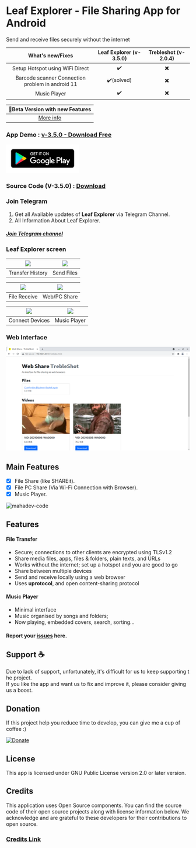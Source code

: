 # Leaf Explorer - File Sharing App for Android

Send and receive files securely without the internet

|What's new/Fixes|Leaf Explorer (v-3.5.0)|Trebleshot (v-2.0.4)|
|:---:|:---:|:---:|
|Setup Hotspot using WiFi Direct|✔️|✖️|
|Barcode scanner Connection problem in android 11|✔️(solved)|✖️|
|Music Player|✔️|✖️|

|🌟Beta Version with new Features|
|:---:|
|[More info](https://github.com/Shiv-Shambhu/Leaf-Explorer/blob/main/BetaVersion.MD)|

### App Demo : [v-3.5.0 - Download Free](https://play.google.com/store/apps/details?id=com.leaf.explorer)
[<img src="assets/google-play-badge.png" width="200">](https://play.google.com/store/apps/details?id=com.leaf.explorer)

### Source Code (V-3.5.0) : [Download](https://github.com/Shiv-Shambhu/Leaf-Explorer/tree/main/Version)

### Join Telegram
1. Get all Available updates of **Leaf Explorer** via Telegram Channel.
2. All Information About Leaf Explorer.
##### [Join Telegram channel](https://t.me/Shiv_Shambhu_Github)</br>


### Leaf Explorer screen
| <img src = "https://github.com/Shiv-Shambhu/Leaf-Explorer/blob/main/Image/transfer_history.jpg" width = "300"/> | <img src = "https://github.com/Shiv-Shambhu/Leaf-Explorer/blob/main/Image/send_file.jpg" width = "300"/> |
|:---:|:---:|
| Transfer History | Send Files |

| <img src = "https://github.com/Shiv-Shambhu/Leaf-Explorer/blob/main/Image/receive_file.jpg" width = "300"/> | <img src = "https://github.com/Shiv-Shambhu/Leaf-Explorer/blob/main/Image/web_pc_share.jpg" width = "300"/> |
|:---:|:---:|
| File Receive | Web/PC Share |

| <img src = "https://github.com/Shiv-Shambhu/Leaf-Explorer/blob/main/Image/connect_device.jpg" width = "300"/> | <img src = "https://github.com/Shiv-Shambhu/Leaf-Explorer/blob/main/Image/leaf_music_player.jpg" width = "300"/>|
|:---:|:---:|
| Connect Devices | Music Player |

### Web Interface
[![Web Interface](https://github.com/trebleshot/assets/blob/main/screenshots/android/web1.png)](https://github.com/trebleshot/assets/blob/main/screenshots/android/web1.png)

## Main Features

- [x] File Share (like SHAREit).
- [x] File PC Share (Via Wi-Fi Connection with Browser).
- [x] Music Player.

<p align="left"> <img src="https://komarev.com/ghpvc/?username=mahadev-code&label=Visitors&color=0e75b6&style=plastic" alt="mahadev-code" /> </p>

## Features
#### File Transfer
* Secure; connections to other clients are encrypted using TLSv1.2 
* Share media files, apps, files & folders, plain texts, and URLs
* Works without the internet; set up a hotspot and you are good to go
* Share between multiple devices
* Send and receive locally using a web browser
* Uses **uprotocol**, and open content-sharing protocol
#### Music Player
* Minimal interface
* Music organised by songs and folders;
* Now playing, embedded covers, search, sorting...

#### Report your [issues](https://github.com/Shiv-Shambhu/Leaf-Explorer/issues) here.


## Support ​☕
Due to lack of support, unfortunately, it's difficult for us to keep supporting the project. If you like the app and want us to fix and improve it, please consider giving us a boost.
## Donation
If this project help you reduce time to develop, you can give me a cup of coffee :)

[![Donate](https://www.paypalobjects.com/en_US/i/btn/btn_donateCC_LG.gif)](https://try-tolearn.blogspot.com/2021/07/donate.html?m=1)

## License

This app is licensed under GNU Public License version 2.0 or later version.

## Credits
This application uses Open Source components. You can find the source code of their open source projects along with license information below. We acknowledge and are grateful to these developers for their contributions to open source.
### [Credits Link](https://github.com/Shiv-Shambhu/Leaf-Explorer/blob/main/Project-Credit.md)

